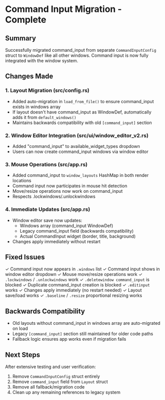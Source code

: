 # Command Input Migration - Complete

## Summary
Successfully migrated command_input from separate `CommandInputConfig` struct to `WindowDef` like all other windows. Command input is now fully integrated with the window system.

## Changes Made

### 1. Layout Migration (src/config.rs)
- Added auto-migration in `load_from_file()` to ensure command_input exists in windows array
- If layout doesn't have command_input as WindowDef, automatically adds it from `default_windows()`
- Maintains backwards compatibility with old `[command_input]` section

### 2. Window Editor Integration (src/ui/window_editor_v2.rs)
- Added "command_input" to available_widget_types dropdown
- Users can now create command_input windows via window editor

### 3. Mouse Operations (src/app.rs)
- Added command_input to `window_layouts` HashMap in both render locations
- Command input now participates in mouse hit detection
- Move/resize operations now work on command_input
- Respects .lockwindows/.unlockwindows

### 4. Immediate Updates (src/app.rs)
- Window editor save now updates:
  - Windows array (command_input WindowDef)
  - Legacy command_input field (backwards compatibility)
  - Actual CommandInput widget (border, title, background)
- Changes apply immediately without restart

## Fixed Issues

✓ Command input now appears in `.windows` list
✓ Command input shows in window editor dropdown
✓ Mouse move/resize operations work
✓ `.lockwindows` / `.unlockwindows` work
✓ `.deletewindow command_input` is blocked
✓ Duplicate command_input creation is blocked
✓ `.editinput` works
✓ Changes apply immediately (no restart needed)
✓ Layout save/load works
✓ `.baseline` / `.resize` proportional resizing works

## Backwards Compatibility

- Old layouts without command_input in windows array are auto-migrated on load
- Legacy `[command_input]` section still maintained for older code paths
- Fallback logic ensures app works even if migration fails

## Next Steps

After extensive testing and user verification:
1. Remove `CommandInputConfig` struct entirely
2. Remove `command_input` field from `Layout` struct
3. Remove all fallback/migration code
4. Clean up any remaining references to legacy system

